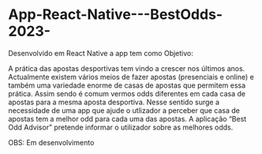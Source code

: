# App-React-Native---BestOdds-2023-


Desenvolvido em React Native a app tem como Objetivo: 

A prática das apostas desportivas tem vindo a crescer nos últimos anos.
Actualmente existem vários meios de fazer apostas (presenciais e online) e também uma
variedade enorme de casas de apostas que permitem essa prática. Assim sendo é comum vermos
odds diferentes em cada casa de apostas para a mesma aposta desportiva.
Nesse sentido surge a necessidade de uma app que ajude o utlizador a perceber que casa de
apostas tem a melhor odd para cada uma das apostas.
A aplicação “Best Odd Advisor” pretende informar o utilizador sobre as melhores odds.


OBS: Em desenvolvimento
